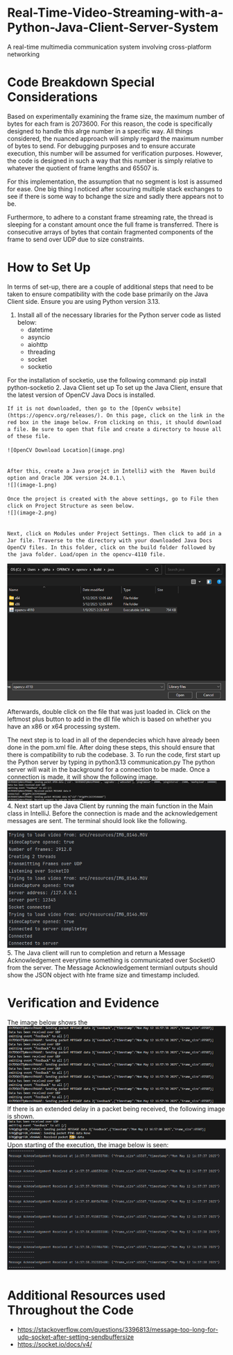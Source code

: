 # Real-Time-Video-Streaming-with-a-Python-Java-Client-Server-System
A real-time multimedia communication system involving cross-platform networking

# Code Breakdown Special Considerations
Based on experimentally examining the frame size, the maximum number of bytes for each fram is 2073600. For this reason, the code is specifically designed to handle this alrge number in a specific way. All things considered, the nuanced approach will simply regard the maximum number of bytes to send. For debugging purposes and to ensure accurate execution, this number will be assumed for verification purposes. However, the code is designed in such a way that this number is simply relative to whatever the quotient of frame lengths and 65507 is. 


For this implementation, the assumption that no segment is lost is assumed for ease. One big thing I noticed after scouring multiple stack exchanges to see if there is some way to bchange the size and sadly there appears not to be. 

Furthermore, to adhere to a constant frame streaming rate, the thread is sleeping for a constant amount once the full frame is transferred. There is consecutive arrays of bytes that contain fragmented components of the frame to send over UDP due to size constraints. 


# How to Set Up
In terms of set-up, there are a couple of additional steps that need to be taken to ensure compatibility with the code base primarily on the Java Client side.  Ensure you are using Python version  3.13. 

1. Install all of the necessary libraries for the Python server code as listed below:
    - datetime
    - asyncio
    - aiohttp
    - threading
    - socket
    - socketio


For the installation of socketio, use the following command:
        pip install python-socketio
2. Java Client set up
    To set up the Java Client, ensure that the latest version of OpenCV Java Docs is installed. 

    If it is not downloaded, then go to the [OpenCv website](https://opencv.org/releases/). On this page, click on the link in the red box in the image below. From clicking on this, it should download a file. Be sure to open that file and create a directory to house all of these file.

    ![OpenCV Download Location](image.png)        


    After this, create a Java proejct in IntelliJ with the  Maven build option and Oracle JDK version 24.0.1.\
    ![](image-1.png)

    Once the project is created with the above settings, go to File then click on Project Structure as seen below.
    ![](image-2.png)


    Next, click on Modules under Project Settings. Then click to add in a Jar file. Traverse to the directory with your downloaded Java Docs OpenCV files. In this folder, click on the build folder followed by the java folder. Load/open in the opencv-4110 file.
   ![](image-4.png)

   Afterwards, double click on the file that was just loaded in. Click on the leftmost plus button to add in the dll file which is based on whether you have an x86 or x64 processing system. 

   The next step is to load in all of the dependecies which have already been done in the pom.xml file. After doing these steps, this should ensure that there is compatibility to rub the codebase. 
3. To run the code, first start up the Python server by typing in 
        python3.13 communication.py
    The python server will wait in the background for a connection to be made. Once a connection is made, it will show the following image.
    ![](image-5.png)
4. Next start up the Java Client by running the main function in the Main class in IntelliJ. Before the connection is made and the acknowledgement messages are sent. The terminal should look like the following.

![](image-6.png)
5. The Java client will run to completion and return a Message Acknowledgement everytime something is communicated over SocketIO from the server. The Message Acknowledgement termianl outputs should show the JSON object with hte frame size and timestamp included.  

# Verification and Evidence

The image below shows the 
![Python Server Side](image-7.png)
If there is an extended delay in a packet being received, the following image is shown.
![Python Server Side](image-8.png)
Upon starting of the execution, the image below is seen:
![Java Side](image-9.png)



# Additional Resources used Throughout the Code
- https://stackoverflow.com/questions/3396813/message-too-long-for-udp-socket-after-setting-sendbuffersize
- https://socket.io/docs/v4/


